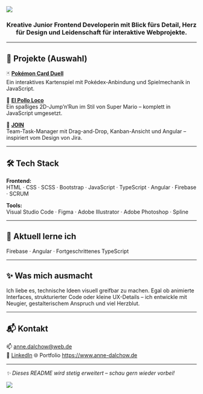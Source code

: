<!-- Header -->
<img src="https://capsule-render.vercel.app/api?type=waving&color=0f4c5c&height=180&section=header&text=Hi,%20ich%20bin%20Anne&fontColor=ffffff&fontSize=36&animation=fadeIn"/>

<h3 align="center">Kreative Junior Frontend Developerin mit Blick fürs Detail, Herz für Design und Leidenschaft für interaktive Webprojekte.</h3>

---

## 🚀 Projekte (Auswahl)

🃏 **[Pokémon Card Duell](https://github.com/anne-dalchow/pokemon-cardDuell-pokedex-main)**  
Ein interaktives Kartenspiel mit Pokédex-Anbindung und Spielmechanik in JavaScript.

🐔 **[El Pollo Loco](https://github.com/anne-dalchow/el-pollo-loco)**  
Ein spaßiges 2D-Jump’n’Run im Stil von Super Mario – komplett in JavaScript umgesetzt.

📁 **[JOIN](https://github.com/anne-dalchow/join)**  
Team-Task-Manager mit Drag-and-Drop, Kanban-Ansicht und Angular – inspiriert vom Design von Jira.

---

## 🛠️ Tech Stack

**Frontend:**  
HTML · CSS · SCSS · Bootstrap · JavaScript · TypeScript · Angular · Firebase · SCRUM

**Tools:**  
Visual Studio Code · Figma · Adobe Illustrator · Adobe Photoshop · Spline

---

## 🌱 Aktuell lerne ich

Firebase · Angular · Fortgeschrittenes TypeScript

---

## ✨ Was mich ausmacht

Ich liebe es, technische Ideen visuell greifbar zu machen. Egal ob animierte Interfaces, strukturierter Code oder kleine UX-Details – ich entwickle mit Neugier, gestalterischem Anspruch und viel Herzblut.

---

## 📬 Kontakt

📫 [anne.dalchow@web.de](mailto:anne.dalchow@web.de)  
🔗 [LinkedIn](https://www.linkedin.com/in/anne-dalchow)
🌐 Portfolio https://www.anne-dalchow.de

---

_✨ Dieses README wird stetig erweitert – schau gern wieder vorbei!_

<!-- Footer -->
<img src="https://capsule-render.vercel.app/api?type=waving&color=0f4c5c&height=120&section=footer"/>
